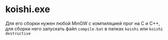 # koishi.exe
Для его сборки нужен любой MinGW с компиляцией прог на C и C++, для сборки него запускать файл <code>compile.bat</code> в папках <code>koishi</code> или <code>koishi destructive</code>


